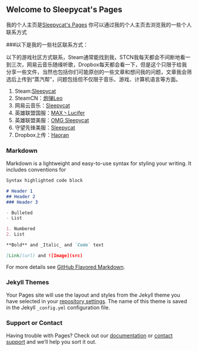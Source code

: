 ## Welcome to Sleepycat's Pages

我的个人主页是[Sleepycat's Pages](https://sleepycat1010.github.io/Sleepycat/) 你可以通过我的个人主页去浏览我的一些个人联系方式

###以下是我的一些社区联系方式：

以下的游戏社区方式联系，Steam通常能找到我，STCN我每天都会不间断地看一到三次，网易云音乐随缘听歌，Dropbox每天都会看一下，但是这个只限于给我分享一些文件，当然也包括你们可能原创的一些文章和想问我的问题，文章我会筛选后上传到“蒸汽帮”，问题包括但不仅限于音乐、游戏、计算机语言等方面。

1. Steam:[Sleepycat](http://steamcommunity.com/id/573215068)
2. SteamCN：[炮弹Leo](http://music.163.com/#/user/home?id=149187)
3. 网易云音乐：[Sleepycat](https://steamcn.com/?459600)
4. 英雄联盟国服：[MAX丶Lucifer](http://lol.qq.com/web201310/personal.shtml?id=2931868356&area=3&showDiv=1)
5. 英雄联盟美服：[OMG Sleepycat](https://matchhistory.na.leagueoflegends.com/en/#match-history/NA1/203783033)
6. 守望先锋美服：[Sleepycat](https://playoverwatch.com/zh-tw/career/pc/Sleepycat-1925)
7. Dropbox上传：[Haoran](https://www.dropbox.com/request/aNf8r1cVX06JXtj6RLAl)

### Markdown

Markdown is a lightweight and easy-to-use syntax for styling your writing. It includes conventions for

```markdown
Syntax highlighted code block

# Header 1
## Header 2
### Header 3

- Bulleted
- List

1. Numbered
2. List

**Bold** and _Italic_ and `Code` text

[Link](url) and ![Image](src)
```

For more details see [GitHub Flavored Markdown](https://guides.github.com/features/mastering-markdown/).

### Jekyll Themes

Your Pages site will use the layout and styles from the Jekyll theme you have selected in your [repository settings](https://github.com/Sleepycat1010/Sleepycat/settings). The name of this theme is saved in the Jekyll `_config.yml` configuration file.

### Support or Contact

Having trouble with Pages? Check out our [documentation](https://help.github.com/categories/github-pages-basics/) or [contact support](https://github.com/contact) and we’ll help you sort it out.
